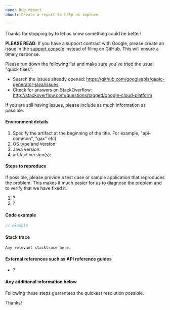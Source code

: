 ```yaml
---
name: Bug report
about: Create a report to help us improve

---
```


Thanks for stopping by to let us know something could be better!

**PLEASE READ**: If you have a support contract with Google, please create an issue in the [support console](https://cloud.google.com/support/) instead of filing on GitHub. This will ensure a timely response.

Please run down the following list and make sure you've tried the usual "quick fixes":

- Search the issues already opened: https://github.com/googleapis/gapic-generator-java/issues
- Check for answers on StackOverflow: http://stackoverflow.com/questions/tagged/google-cloud-platform

If you are still having issues, please include as much information as possible:

#### Environment details

1. Specify the artifact at the beginning of the title. For example, "api-common", "gax" etc)
2. OS type and version:
3. Java version:
4. artifact version(s):

#### Steps to reproduce
If possible, please provide a test case or sample application that reproduces the problem. This makes it much easier for us to diagnose the problem and to verify that we have fixed it.

1. ?
2. ?

#### Code example

```java
// example
```

#### Stack trace
```
Any relevant stacktrace here.
```

#### External references such as API reference guides

- ?

#### Any additional information below


Following these steps guarantees the quickest resolution possible.

Thanks!